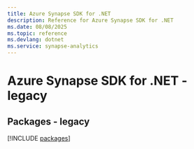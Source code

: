```yaml
---
title: Azure Synapse SDK for .NET
description: Reference for Azure Synapse SDK for .NET
ms.date: 08/08/2025
ms.topic: reference
ms.devlang: dotnet
ms.service: synapse-analytics
---
```

# Azure Synapse SDK for .NET - legacy
## Packages - legacy
[!INCLUDE [packages](synapse-index.md)]